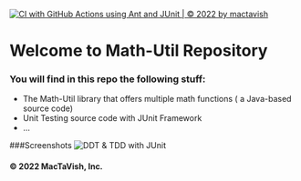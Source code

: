 [![CI with GitHub Actions using Ant and JUnit | © 2022 by mactavish](https://github.com/happy-devoloper/math-util/actions/workflows/ci-junit.yml/badge.svg)](https://github.com/happy-devoloper/math-util/actions/workflows/ci-junit.yml)


# Welcome to Math-Util Repository
### You will find in this repo the following stuff:
* The Math-Util library that offers multiple math functions ( a 
Java-based source code)
* Unit Testing source code with JUnit Framework
* ...

###Screenshots
![DDT & TDD with JUnit](https://github.com/happy-devoloper/math-util/blob/main/images/DDT%20with%20JUnit.png)

#### © 2022 MacTaVish, Inc.
